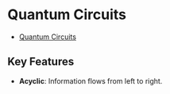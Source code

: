 # Quantum Circuits
- [Quantum Circuits](https://learning.quantum.ibm.com/course/basics-of-quantum-information/quantum-circuits)

## Key Features
- **Acyclic**: Information flows from left to right. 
